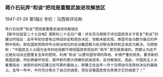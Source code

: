 ### 蒋介石玩弄“和谈”把戏是重整武装进攻解放区

1947-01-29
第1版()
专栏：马西努评论称

    蒋介石玩弄“和谈”把戏是重整武装进攻解放区
    【新华社延安二十七日电】莫斯科二十五日广播：评论员马西努于评论国民党关于恢复“和谈”的建议时指出：去年年初也曾有过停战协定和政协决定，但都未能实现。原因可自马歇尔最近的声明中找到，即在国民党政府中占统治地位的反动集团极力反对联合政府和主张武力解决。马西努称：“中国民主人士因为去年的经验都不相信国民党现在的‘和平’意念是真诚的，而都认为这不过是反动派企图重复去年的把戏，利用‘和谈’以便巩固夺得的阵地、补偿严重的损失、要求新的美国武器，然后再破坏协定，展开新的更大规模的武装进攻，反对解放区。因此，中国民主人士着重指出：诚恳的谈判应建立在可靠的基础上，即建立在去年一月十日停战令及政协决议的基础上。去年一年中，中共充分表示了自己的诚意，现在该看国民党也来表示它的诚意了！”
